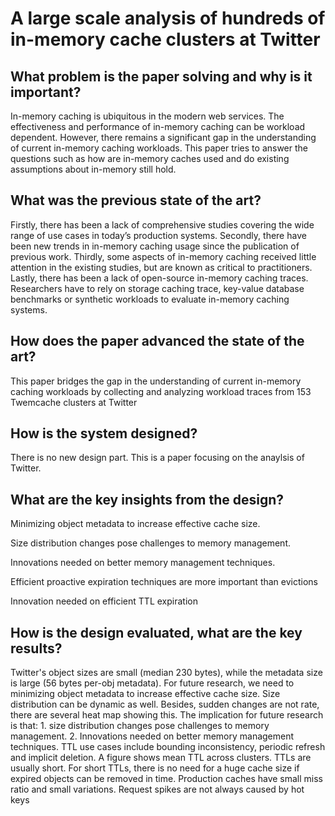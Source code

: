 # A large scale analysis of hundreds of in-memory cache clusters at Twitter



## What problem is the paper solving and why is it important?

In-memory caching is ubiquitous in the modern web services. The effectiveness and performance of in-memory caching can be workload dependent.   However, there remains a significant gap in the understanding of current in-memory caching workloads. This paper tries to answer the questions such as how are in-memory caches used and do existing assumptions about in-memory still hold.



## What was the previous state of the art?	

 Firstly, there has been a lack of comprehensive studies covering the wide range of use cases in today’s production systems. Secondly, there have been new trends in in-memory caching usage since the publication of previous work. Thirdly, some aspects of in-memory caching received little attention in the existing studies, but are known as critical to practitioners. Lastly, there has been a lack of open-source in-memory caching traces. Researchers have to rely on storage caching trace, key-value database benchmarks or synthetic workloads to evaluate in-memory caching systems.

## How does the paper advanced the state of the art?

This paper bridges the  gap in the understanding of current in-memory caching workloads by collecting and analyzing workload traces from 153 Twemcache clusters at Twitter



## How is the system designed?

There is no new design part. This is  a paper focusing on the anaylsis of Twitter.





## What are the key insights from the design?

Minimizing object metadata to increase effective cache size.

Size distribution changes pose challenges to memory management. 

Innovations needed on better memory management techniques.

Efficient proactive expiration techniques are more important than evictions 

Innovation needed on efficient TTL expiration

## How is the design evaluated, what are the key results?

Twitter's object sizes are small (median 230 bytes), while the metadata size is large (56 bytes per-obj metadata). For future research, we need to minimizing object metadata to increase effective cache size. Size distribution can be dynamic as well. Besides, sudden changes are not rate, there are several heat map showing this. The implication for future research is that: 1. size distribution changes pose challenges to memory management. 2. Innovations needed on better memory management techniques. TTL use cases include bounding inconsistency, periodic refresh and implicit deletion. A figure shows mean TTL across clusters. TTLs are usually short. For short TTLs, there is no need for a huge cache size if expired objects can be removed in time. Production caches have small miss ratio and small variations. Request spikes are not always caused by hot keys

